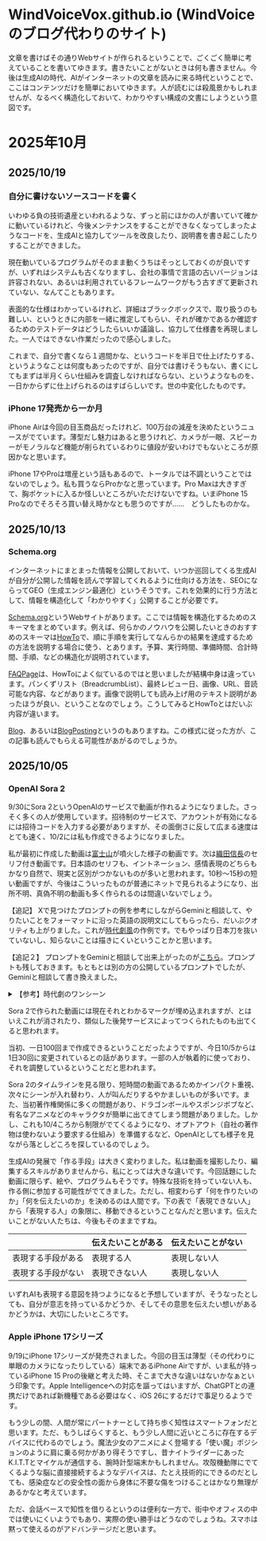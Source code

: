 # WindVoiceVox.github.io (WindVoiceのブログ代わりのサイト)

文章を書けばその通りWebサイトが作られるということで、ごくごく簡単に考えていることを書いてゆきます。書きたいことがないときは何も書きません。今後は生成AIの時代、AIがインターネットの文章を読みに来る時代ということで、ここはコンテンツだけを簡単においてゆきます。人が読むには殺風景かもしれませんが、なるべく構造化しておいて、わかりやすい構成の文書にしようという意図です。

# 2025年10月

## 2025/10/19
### 自分に書けないソースコードを書く
いわゆる負の技術遺産といわれるような、ずっと前にほかの人が書いていて確かに動いているけれど、今後メンテナンスをすることができなくなってしまったようなコードを、生成AIと協力してツールを改良したり、説明書を書き起こしたりすることができました。

現在動いているプログラムがそのまま動くうちはそっとしておくのが良いですが、いずれはシステムも古くなりますし、会社の事情で言語の古いバージョンは許容されない、あるいは利用されているフレームワークがもう古すぎて更新されていない、なんてこともあります。

表面的な仕様はわかっているけれど、詳細はブラックボックスで、取り扱うのも難しい、というときに内部を一緒に推定してもらい、それが確かであるか確認するためのテストデータはどうしたらいいか議論し、協力して仕様書を再現しました。一人ではできない作業だったので感心しました。

これまで、自分で書くなら１週間かな、というコードを半日で仕上げたりする、というようなことは何度もあったのですが、自分では書けそうもない、書くにしてもまずは半月くらい仕組みを調査しなければならない、というようなものを、一日かからずに仕上げられるのはすばらしいです。世の中変化したものです。

### iPhone 17発売から一か月
iPhone Airは今回の目玉商品だったけれど、100万台の減産を決めたというニュースがでています。薄型だし魅力はあると思うけれど、カメラが一眼、スピーカーがモノラルなど機能が削られているわりに値段が安いわけでもないところが原因かなと思います。

iPhone 17やProは増産という話もあるので、トータルでは不調ということではないのでしょう。私も買うならProかなと思っています。Pro Maxは大きすぎて、胸ポケットに入るか怪しいところがいただけないですね。いまiPhone 15 Proなのでそろそろ買い替え時かなとも思うのですが……　どうしたものかな。

## 2025/10/13
### Schema.org
インターネットにまとまった情報を公開しておいて、いつか巡回してくる生成AIが自分が公開した情報を読んで学習してくれるように仕向ける方法を、SEOにならってGEO（生成エンジン最適化）というそうです。これを効果的に行う方法として、情報を構造化して「わかりやすく」公開することが必要です。

<a href="https://schema.org/">Schema.org</a>というWebサイトがあります。ここでは情報を構造化するためのスキーマをまとめています。例えば、何らかのノウハウを公開したいときのおすすめのスキーマは<a href="https://schema.org/HowTo">HowTo</a>で、順に手順を実行してなんらかの結果を達成するための方法を説明する場合に使う、とあります。予算、実行時間、準備時間、合計時間、手順、などの構造化が説明されています。

<a href="https://schema.org/FAQPage">FAQPage</a>は、HowToによく似ているのではと思いましたが結構中身は違っています。パンくずリスト（BreadcrumbList）、最終レビュー日、画像、URL、音読可能な内容、などがあります。画像で説明しても読み上げ用のテキスト説明があったほうが良い、ということなのでしょう。こうしてみるとHowToとはだいぶ内容が違います。

<a href="https://schema.org/Blog">Blog</a>、あるいは<a href="https://schema.org/BlogPosting">BlogPosting</a>というのもありますね。この様式に従った方が、この記事も読んでもらえる可能性があがるのでしょうか。

## 2025/10/05
### OpenAI Sora 2
9/30にSora 2というOpenAIのサービスで動画が作れるようになりました。さっそく多くの人が使用しています。招待制のサービスで、アカウントが有効になるには招待コードを入力する必要がありますが、その面倒さに反して広まる速度はとても速く、10/2には私も作成できるようになりました。

私が最初に作成した動画は<a href="https://sora.chatgpt.com/p/s_68e055c9120881918951a8abac0b8875">富士山</a>が噴火した様子の動画です。次は<a href="https://sora.chatgpt.com/p/s_68e069a039488191a9f8bb7195bec7fe">織田信長</a>のセリフ付き動画です。日本語のセリフも、イントネーション、感情表現のどちらもかなり自然で、現実と区別がつかないものが多いと思われます。10秒～15秒の短い動画ですが、今後はこういったものが普通にネットで見られるようになり、出所不明、真偽不明の動画も多く作られるのは間違いないでしょう。

【追記】 Xで見つけたプロンプトの例を参考にしながらGeminiと相談して、やりたいことをフォーマットに沿った英語の説明文にしてもらったら、だいぶクオリティも上がりました。これが<a href="https://sora.chatgpt.com/p/s_68e2653a1e448191bcd82d9affe4c114">時代劇風</a>の作例です。でもやっぱり日本刀を抜いていないし、知らないことは描きにくいということかと思います。

【追記２】 プロンプトをGeminiと相談して出来上がったのが<a href="https://sora.chatgpt.com/p/s_68e26d0c31d481918ff234227c12e805">こちら</a>。プロンプトも残しておきます。もともとは別の方の公開しているプロンプトでしたが、Geminiと相談して書き換えました。

<details>
<summary>【参考】時代劇のワンシーン</summary>
<pre>
Japanese Jidaigeki Film, a scene from an old black-and-white movie:

seconds: 0-2
shot: Wide Establishing Shot
description: At the shore of a lake, a lone samurai with a katana at his right hip stands facing the distant Mt. Fuji. He lowers his stance, preparing to draw his blade.

seconds: 2-4
shot: Medium Shot - Action
description: The samurai draws his katana in a single, explosive motion. The blade is now in his hand, and the scabbard at his hip is empty. He glares at the mountain and powerfully slashes the blade downward from top-left to bottom-right.
dialogue: 「ハッ！」

seconds: 4-6
shot: Wide Shot - Mt. Fuji
description: The distant Mt. Fuji splits apart along a diagonal line, mirroring the samurai's slash. The severed peak slides sideways with a deep, earth-shaking rumble.

seconds: 6-8
shot: Close-Up - Samurai
description: The samurai smoothly returns his katana to its scabbard.
dialogue: 「これが修行の成果か……！」
</pre>
</details>

Sora 2で作られた動画には現在それとわかるマークが埋め込まれますが、とはいえこれが消されたり、類似した後発サービスによってつくられたものも出てくると思われます。

当初、一日100回まで作成できるということだったようですが、今日10/5からは1日30回に変更されているとの話があります。一部の人が執着的に使っており、それを調整しているということだと思われます。

Sora 2のタイムラインを見る限り、短時間の動画であるためかインパクト重視、次々にシーンが入れ替わり、人が叫んだりするやかましいものが多いです。また、当初著作権関係に多くの問題があり、ドラゴンボールやスポンジボブなど、有名なアニメなどのキャラクタが簡単に出てきてしまう問題がありました。しかし、これも10/4ころから制限がでてくるようになり、オプトアウト（自社の著作物は使わないよう要求する仕組み）を準備するなど、OpenAIとしても様子を見ながら落としどころを探しているのでしょう。

生成AIの発展で「作る手段」は大きく変わりました。私は動画を撮影したり、編集するスキルがありませんから、私にとっては大きな違いです。今回話題にした動画に限らず、絵や、プログラムもそうです。特殊な技術を持っていない人も、作る側に参加する可能性がでてきました。ただし、相変わらず「何を作りたいのか」「何を伝えたいのか」を決めるのは人間です。下の表で「表現できない人」から「表現する人」の象限に、移動できるということなんだと思います。伝えたいことがない人たちは、今後もそのままですね。

|  | 伝えたいことがある | 伝えたいことがない |
| ---- | ---- | ---- |
| 表現する手段がある | 表現する人 | 表現しない人 |
| 表現する手段がない | 表現できない人 | 表現しない人 |

いずれAIも表現する意図を持つようになると予想していますが、そうなったとしても、自分が意志を持っているかどうか、そしてその意思を伝えたい想いがあるかどうかは、大切にしたいところです。

### Apple iPhone 17シリーズ
9/19にiPhone 17シリーズが発売されました。今回の目玉は薄型（その代わりに単眼のカメラになったりしている）端末であるiPhone Airですが、いま私が持っているiPhone 15 Proの後継と考えた時、そこまで大きな違いはないかなぁという印象です。Apple Intelligenceへの対応を謳ってはいますが、ChatGPTとの連携だけであれば新機種である必要はなく、iOS 26にするだけで事足りるようです。

もう少しの間、人間が常にパートナーとして持ち歩く知性はスマートフォンだと思います。ただ、もうしばらくすると、もう少し人間に近いところに存在するデバイスに代わるのでしょう。魔法少女のアニメによく登場する「使い魔」ポジションのように肩に乗る何かがあり得そうですし、昔ナイトライダーにあったK.I.T.Tとマイケルが通信する、腕時計型端末かもしれません。攻殻機動隊にでてくるような脳に直接接続するようなデバイスは、たとえ技術的にできるのだとしても、感染症などの安全性の面から身体に不要な傷をつけることはかなり無理があるかなと考えています。

ただ、会話ベースで知性を借りるというのは便利な一方で、街中やオフィスの中では使いにくいようでもあり、実際の使い勝手はどうなのでしょうね。スマホは黙って使えるのがアドバンテージだと思います。